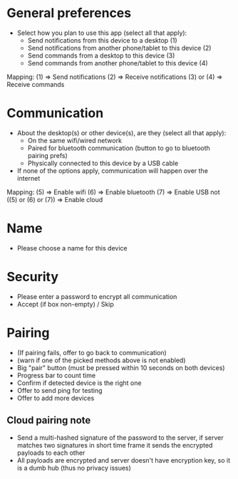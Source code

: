 # General preferences #

  * Select how you plan to use this app (select all that apply):
    * Send notifications from this device to a desktop (1)
    * Send notifications from another phone/tablet to this device (2)
    * Send commands from a desktop to this device (3)
    * Send commands from another phone/tablet to this device (4)

Mapping:
(1) => Send notifications
(2) => Receive notifications
(3) or (4) => Receive commands

# Communication #

  * About the desktop(s) or other device(s), are they (select all that apply):
    * On the same wifi/wired network
    * Paired for bluetooth communication (button to go to bluetooth pairing prefs)
    * Physically connected to this device by a USB cable
  * If none of the options apply, communication will happen over the internet

Mapping:
(5) => Enable wifi
(6) => Enable bluetooth
(7) => Enable USB
not ((5) or (6) or (7)) => Enable cloud

# Name #

  * Please choose a name for this device

# Security #

  * Please enter a password to encrypt all communication
  * Accept (if box non-empty) / Skip

# Pairing #

  * (If pairing fails, offer to go back to communication)
  * (warn if one of the picked methods above is not enabled)
  * Big "pair" button (must be pressed within 10 seconds on both devices)
  * Progress bar to count time
  * Confirm if detected device is the right one
  * Offer to send ping for testing
  * Offer to add more devices

## Cloud pairing note ##

  * Send a multi-hashed signature of the password to the server, if server matches two signatures in short time frame it sends the encrypted payloads to each other
  * All payloads are encrypted and server doesn't have encryption key, so it is a dumb hub (thus no privacy issues)